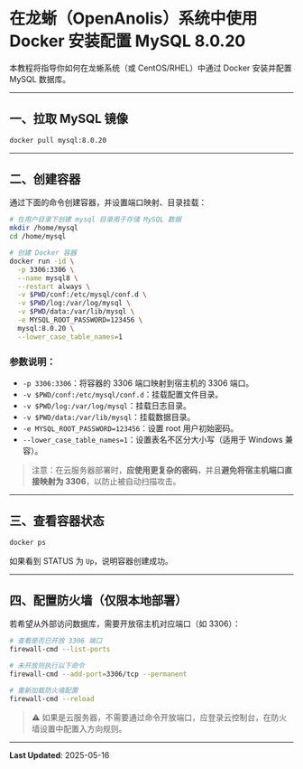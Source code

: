 # 在龙蜥（OpenAnolis）系统中使用 Docker 安装配置 MySQL 8.0.20

本教程将指导你如何在龙蜥系统（或 CentOS/RHEL）中通过 Docker 安装并配置 MySQL 数据库。

---

## 一、拉取 MySQL 镜像

```bash
docker pull mysql:8.0.20
```

---

## 二、创建容器

通过下面的命令创建容器，并设置端口映射、目录挂载：

```bash
# 在用户目录下创建 mysql 目录用于存储 MySQL 数据
mkdir /home/mysql
cd /home/mysql

# 创建 Docker 容器
docker run -id \
  -p 3306:3306 \
  --name mysql8 \
  --restart always \
  -v $PWD/conf:/etc/mysql/conf.d \
  -v $PWD/log:/var/log/mysql \
  -v $PWD/data:/var/lib/mysql \
  -e MYSQL_ROOT_PASSWORD=123456 \
  mysql:8.0.20 \
  --lower_case_table_names=1
```

### 参数说明：

- `-p 3306:3306`：将容器的 3306 端口映射到宿主机的 3306 端口。
- `-v $PWD/conf:/etc/mysql/conf.d`：挂载配置文件目录。
- `-v $PWD/log:/var/log/mysql`：挂载日志目录。
- `-v $PWD/data:/var/lib/mysql`：挂载数据目录。
- `-e MYSQL_ROOT_PASSWORD=123456`：设置 root 用户初始密码。
- `--lower_case_table_names=1`：设置表名不区分大小写（适用于 Windows 兼容）。

> 注意：在云服务器部署时，**应使用更复杂的密码**，并且**避免将宿主机端口直接映射为 3306**，以防止被自动扫描攻击。

---

## 三、查看容器状态

```bash
docker ps
```

如果看到 STATUS 为 `Up`，说明容器创建成功。

---

## 四、配置防火墙（仅限本地部署）

若希望从外部访问数据库，需要开放宿主机对应端口（如 3306）：

```bash
# 查看是否已开放 3306 端口
firewall-cmd --list-ports

# 未开放则执行以下命令
firewall-cmd --add-port=3306/tcp --permanent

# 重新加载防火墙配置
firewall-cmd --reload
```

> ⚠️ 如果是云服务器，不需要通过命令开放端口，应登录云控制台，在防火墙设置中配置入方向规则。

---

**Last Updated**: 2025-05-16
